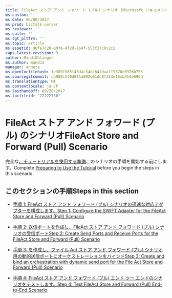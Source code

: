 ```yaml
---
title: FileAct ストア アンド フォワード (プル) シナリオ |Microsoft ドキュメント
ms.custom: ''
ms.date: 06/08/2017
ms.prod: biztalk-server
ms.reviewer: ''
ms.suite: ''
ms.tgt_pltfrm: ''
ms.topic: article
ms.assetid: 98fe7c28-a0fe-4f2d-864f-553f27c0c2c2
caps.latest.revision: 3
author: MandiOhlinger
ms.author: mandia
manager: anneta
ms.openlocfilehash: 1e389fb65f43dac34dc64fdaa1f9370c0976b753
ms.sourcegitcommit: cb908c540d8f1a692d01dc8f313e16cb4b4e696d
ms.translationtype: MT
ms.contentlocale: ja-JP
ms.lasthandoff: 09/20/2017
ms.locfileid: "22222730"
---
```

# <a name="fileact-store-and-forward-pull-scenario"></a><span data-ttu-id="372ed-102">FileAct ストア アンド フォワード (プル) のシナリオ</span><span class="sxs-lookup"><span data-stu-id="372ed-102">FileAct Store and Forward (Pull) Scenario</span></span>
<span data-ttu-id="372ed-103">完全な[、チュートリアルを使用する準備](../../adapters-and-accelerators/fileact-interact/preparing-to-use-the-tutorial1.md)このシナリオの手順を開始する前にします。</span><span class="sxs-lookup"><span data-stu-id="372ed-103">Complete [Preparing to Use the Tutorial](../../adapters-and-accelerators/fileact-interact/preparing-to-use-the-tutorial1.md) before you begin the steps in this scenario.</span></span>
  
## <a name="steps-in-this-section"></a><span data-ttu-id="372ed-104">このセクションの手順</span><span class="sxs-lookup"><span data-stu-id="372ed-104">Steps in this section</span></span>  
  
-   [<span data-ttu-id="372ed-105">手順 1: FileAct ストア アンド フォワード (プル) シナリオの迅速な対応アダプターを構成します。</span><span class="sxs-lookup"><span data-stu-id="372ed-105">Step 1: Configure the SWIFT Adapter for the FileAct Store and Forward (Pull) Scenario</span></span>](../../adapters-and-accelerators/fileact-interact/step-1-configure-the-swift-adapter-for-fileact-store-and-forward-pull-scenario.md)
  
-   [<span data-ttu-id="372ed-106">手順 2: 送信ポートを作成し、FileAct ストア アンド フォワード (プル) シナリオの受信ポート</span><span class="sxs-lookup"><span data-stu-id="372ed-106">Step 2: Create Send Ports and Receive Ports for the FileAct Store and Forward (Pull) Scenario</span></span>](../../adapters-and-accelerators/fileact-interact/step-2-create-send-and-receive-ports-for-fileact-store-and-forward-scenario.md)  
  
-   [<span data-ttu-id="372ed-107">手順 3: を作成し、ファイル Act ストア アンド フォワード (プル) シナリオ用の動的送信ポートにオーケストレーションをバインド</span><span class="sxs-lookup"><span data-stu-id="372ed-107">Step 3: Create and bind an orchestration with dynamic send port  for the File Act Store and Forward (Pull) Scenario</span></span>](../../adapters-and-accelerators/fileact-interact/step-3-create-and-bind-an-orchestration-with-dynamic-send-port-for-file-act.md)  
  
-   [<span data-ttu-id="372ed-108">手順 4: FileAct ストア アンド フォワード (プル) エンド ツー エンドのシナリオをテストします。</span><span class="sxs-lookup"><span data-stu-id="372ed-108">Step 4: Test FileAct Store and Forward (Pull) End-to-End Scenario</span></span>](../../adapters-and-accelerators/fileact-interact/step-4-test-fileact-store-and-forward-pull-end-to-end-scenario.md)